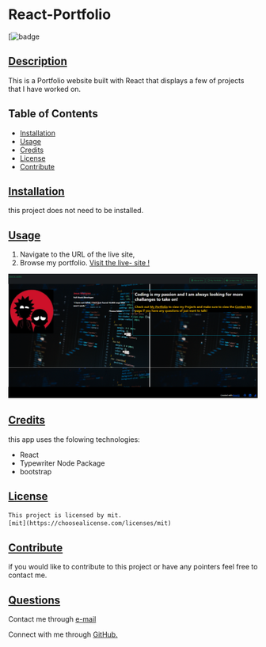  # React-Portfolio
  [![badge](https://img.shields.io/badge/license-mit-blueviolet)

  ## [Description](table-of-conents)

  This is a Portfolio website built with React that displays a few of  projects that I have worked on.


  ## Table of Contents 

  * [Installation](#installation)
  * [Usage](#usage)
  * [Credits](#credits)
  * [License](#license)
  * [Contribute](#contribute)


  ## [Installation](#table-of-contents)

  this project does not need to be installed.

  ## [Usage](#table-of-contents)

  1. Navigate to the URL of the live site, 
  2. Browse my portfolio.
[Visit the live- site !](https://jay-mm.github.io/perfil-reaact/)

![portfolio-screenshot](src/assets/portfolio.png)
  
  ## [Credits](#table-of-contents)
  
  this app uses the folowing technologies:
  -  React 
  - Typewriter Node Package  
  - bootstrap 
  
  ## [License](#table-of-contents)
  
   
    This project is licensed by mit.
    [mit](https://choosealicense.com/licenses/mit)
  
      
  
  ## [Contribute](#table-of-contents)
  
  if you would like to contribute to this project or have any pointers  feel free to contact me.
  
  ## [Questions](#table-of-contents)


Contact me through [e-mail](mailto:marquez.jay444@gmail.com)

Connect with me through [GitHub.](https://www.github.com/Jay-MM)
